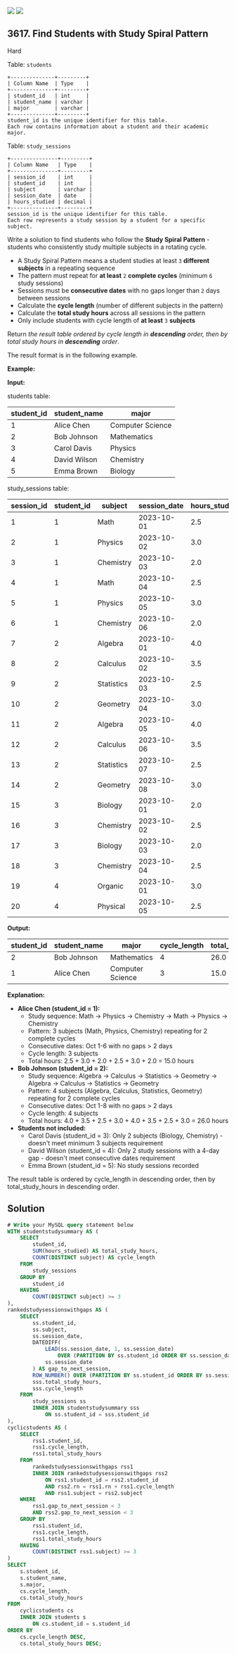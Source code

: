 [![](https://img.shields.io/github/stars/javadev/LeetCode-in-Java?label=Stars&style=flat-square)](https://github.com/javadev/LeetCode-in-Java)
[![](https://img.shields.io/github/forks/javadev/LeetCode-in-Java?label=Fork%20me%20on%20GitHub%20&style=flat-square)](https://github.com/javadev/LeetCode-in-Java/fork)

## 3617\. Find Students with Study Spiral Pattern

Hard

Table: `students`

    +--------------+---------+
    | Column Name  | Type    |
    +--------------+---------+
    | student_id   | int     |
    | student_name | varchar |
    | major        | varchar |
    +--------------+---------+
    student_id is the unique identifier for this table.
    Each row contains information about a student and their academic major. 

Table: `study_sessions`

    +---------------+---------+
    | Column Name   | Type    |
    +---------------+---------+
    | session_id    | int     |
    | student_id    | int     |
    | subject       | varchar |
    | session_date  | date    |
    | hours_studied | decimal |
    +---------------+---------+
    session_id is the unique identifier for this table.
    Each row represents a study session by a student for a specific subject. 

Write a solution to find students who follow the **Study Spiral Pattern** - students who consistently study multiple subjects in a rotating cycle.

*   A Study Spiral Pattern means a student studies at least `3` **different subjects** in a repeating sequence
*   The pattern must repeat for **at least** `2` **complete cycles** (minimum `6` study sessions)
*   Sessions must be **consecutive dates** with no gaps longer than `2` days between sessions
*   Calculate the **cycle length** (number of different subjects in the pattern)
*   Calculate the **total study hours** across all sessions in the pattern
*   Only include students with cycle length of **at least** `3` **subjects**

Return _the result table ordered by cycle length in **descending** order, then by total study hours in **descending** order_.

The result format is in the following example.

**Example:**

**Input:**

students table:

| student_id | student_name | major             |
|------------|--------------|-------------------|
| 1          | Alice Chen   | Computer Science  |
| 2          | Bob Johnson  | Mathematics       |
| 3          | Carol Davis  | Physics           |
| 4          | David Wilson | Chemistry         |
| 5          | Emma Brown   | Biology           |

study\_sessions table:

| session_id | student_id | subject    | session_date | hours_studied  |
|------------|------------|------------|--------------|----------------|
| 1          | 1          | Math       | 2023-10-01   | 2.5            |
| 2          | 1          | Physics    | 2023-10-02   | 3.0            |
| 3          | 1          | Chemistry  | 2023-10-03   | 2.0            |
| 4          | 1          | Math       | 2023-10-04   | 2.5            |
| 5          | 1          | Physics    | 2023-10-05   | 3.0            |
| 6          | 1          | Chemistry  | 2023-10-06   | 2.0            |
| 7          | 2          | Algebra    | 2023-10-01   | 4.0            |
| 8          | 2          | Calculus   | 2023-10-02   | 3.5            |
| 9          | 2          | Statistics | 2023-10-03   | 2.5            |
| 10         | 2          | Geometry   | 2023-10-04   | 3.0            |
| 11         | 2          | Algebra    | 2023-10-05   | 4.0            |
| 12         | 2          | Calculus   | 2023-10-06   | 3.5            |
| 13         | 2          | Statistics | 2023-10-07   | 2.5            |
| 14         | 2          | Geometry   | 2023-10-08   | 3.0            |
| 15         | 3          | Biology    | 2023-10-01   | 2.0            |
| 16         | 3          | Chemistry  | 2023-10-02   | 2.5            |
| 17         | 3          | Biology    | 2023-10-03   | 2.0            |
| 18         | 3          | Chemistry  | 2023-10-04   | 2.5            |
| 19         | 4          | Organic    | 2023-10-01   | 3.0            |
| 20         | 4          | Physical   | 2023-10-05   | 2.5            |

**Output:**

| student_id | student_name | major             | cycle_length | total_study_hours |
|------------|--------------|-------------------|--------------|-------------------|
| 2          | Bob Johnson  | Mathematics       | 4            | 26.0              |
| 1          | Alice Chen   | Computer Science  | 3            | 15.0              |

**Explanation:**

*   **Alice Chen (student\_id = 1):**
    *   Study sequence: Math → Physics → Chemistry → Math → Physics → Chemistry
    *   Pattern: 3 subjects (Math, Physics, Chemistry) repeating for 2 complete cycles
    *   Consecutive dates: Oct 1-6 with no gaps > 2 days
    *   Cycle length: 3 subjects
    *   Total hours: 2.5 + 3.0 + 2.0 + 2.5 + 3.0 + 2.0 = 15.0 hours
*   **Bob Johnson (student\_id = 2):**
    *   Study sequence: Algebra → Calculus → Statistics → Geometry → Algebra → Calculus → Statistics → Geometry
    *   Pattern: 4 subjects (Algebra, Calculus, Statistics, Geometry) repeating for 2 complete cycles
    *   Consecutive dates: Oct 1-8 with no gaps > 2 days
    *   Cycle length: 4 subjects
    *   Total hours: 4.0 + 3.5 + 2.5 + 3.0 + 4.0 + 3.5 + 2.5 + 3.0 = 26.0 hours
*   **Students not included:**
    *   Carol Davis (student\_id = 3): Only 2 subjects (Biology, Chemistry) - doesn't meet minimum 3 subjects requirement
    *   David Wilson (student\_id = 4): Only 2 study sessions with a 4-day gap - doesn't meet consecutive dates requirement
    *   Emma Brown (student\_id = 5): No study sessions recorded

The result table is ordered by cycle\_length in descending order, then by total\_study\_hours in descending order.

## Solution

```sql
# Write your MySQL query statement below
WITH studentstudysummary AS (
    SELECT
        student_id,
        SUM(hours_studied) AS total_study_hours,
        COUNT(DISTINCT subject) AS cycle_length
    FROM
        study_sessions
    GROUP BY
        student_id
    HAVING
        COUNT(DISTINCT subject) >= 3
),
rankedstudysessionswithgaps AS (
    SELECT
        ss.student_id,
        ss.subject,
        ss.session_date,
        DATEDIFF(
            LEAD(ss.session_date, 1, ss.session_date)
                OVER (PARTITION BY ss.student_id ORDER BY ss.session_date),
            ss.session_date
        ) AS gap_to_next_session,
        ROW_NUMBER() OVER (PARTITION BY ss.student_id ORDER BY ss.session_date) AS rn,
        sss.total_study_hours,
        sss.cycle_length
    FROM
        study_sessions ss
        INNER JOIN studentstudysummary sss
            ON ss.student_id = sss.student_id
),
cyclicstudents AS (
    SELECT
        rss1.student_id,
        rss1.cycle_length,
        rss1.total_study_hours
    FROM
        rankedstudysessionswithgaps rss1
        INNER JOIN rankedstudysessionswithgaps rss2
            ON rss1.student_id = rss2.student_id
            AND rss2.rn = rss1.rn + rss1.cycle_length
            AND rss1.subject = rss2.subject
    WHERE
        rss1.gap_to_next_session < 3
        AND rss2.gap_to_next_session < 3
    GROUP BY
        rss1.student_id,
        rss1.cycle_length,
        rss1.total_study_hours
    HAVING
        COUNT(DISTINCT rss1.subject) >= 3
)
SELECT
    s.student_id,
    s.student_name,
    s.major,
    cs.cycle_length,
    cs.total_study_hours
FROM
    cyclicstudents cs
    INNER JOIN students s
        ON cs.student_id = s.student_id
ORDER BY
    cs.cycle_length DESC,
    cs.total_study_hours DESC;
```